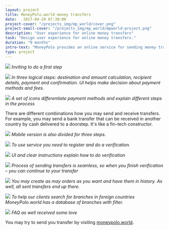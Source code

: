 ```yaml
---
layout: project
title: MoneyPolo.world money transfers
date:   2017-04-29 07:30:00
project-cover: "/projects_img/mp_world/cover.png"
project-small-cover: "/projects_img/mp_world/mpworld-project.png"
description: "User experience for online money transfers"
task: "Design user experience for online money transfers."
duration: "9 months"
intro-text: "MoneyPolo provides an online service for sending money transfers around the globe. Main advantages are speed and variety of ways how you may send and receive transfers. User interface and user experience for sending money for the web and mobile pages have been created to highlight functionality and swiftness of the service."
type: project
---
```


<span class="p900 pshadow">![](/projects_img/mp_world/main.png)</span>
<span class="p-center">*Inviting to do a first step*</span>

<span class="p900 pshadow">![](/projects_img/mp_world/all.png)</span>
<span class="p-center">*In three logical steps: destination and amount calculation, recipient details, payment and confirmation. UI helps make decision about payment methods and fees.*</span>

<span class="p400">![](/projects_img/weezzo/financial-icons.png)</span>
<span class="p-center">*A set of icons differentiate payment methods and explain different steps in the process*</span>

<span class="p-center">There are different combinations how you may send and receive transfers. For example, you may send a bank transfer that can be received in another country by cash delivered to a doorstep. It's like a fin-tech constructor.</span>

<span class="p900">![](/projects_img/mp_world/mobil1.png)</span>
<span class="p-center">*Mobile version is also divided for three steps.*</span>

<span class="p900 pshadow">![](/projects_img/mp_world/reg.png)</span>
<span class="p-center">*To use service you need to register and do a verification.*</span>


<span class="p900 pshadow">![](/projects_img/mp_world/verif.png)</span>
<span class="p-center">*UI and clear instructions explain how to do verification*</span>

<span class="p900 pshadow">![](/projects_img/mp_world/verif_final.png)</span>
<span class="p-center">*Process of sending transfers is seamless, so when you finish verification – you can continue to your transfer*</span>

<span class="p900 pshadow">![](/projects_img/mp_world/history.png)</span>
<span class="p-center">*You may create as may orders as you want and have them in history.
	As well, all sent transfers end up there.*</span>

<span class="p900 pshadow">![](/projects_img/mp_world/branches.png)</span>
<span class="p-center">*To help our clients search for branches in foreign countries MoneyPolo.world has a database of branches with filter.*</span>

<span class="p900 pshadow">![](/projects_img/mp_world/faq.png)</span>
<span class="p-center">*FAQ as well received some love*</span>

<span class="p-center">You may try to send you transfer by visiting <a href="http://moneypolo.world" target="_black">moneypolo.world</a>.</span>




